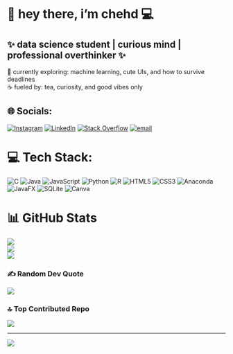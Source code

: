 <h1>🌸 hey there, i’m <strong>chehd</strong> 💻</h1>
<h2>✨ data science student | curious mind | professional overthinker ✨</h2>

<p>🌷 currently exploring: machine learning, cute UIs, and how to survive deadlines<br>
☕ fueled by: tea, curiosity, and good vibes only</p>

## 🌐 Socials:
[![Instagram](https://img.shields.io/badge/Instagram-%23E4405F.svg?logo=Instagram&logoColor=white)](https://instagram.com/itz_0v0_kiara) [![LinkedIn](https://img.shields.io/badge/LinkedIn-%230077B5.svg?logo=linkedin&logoColor=white)](https://www.linkedin.com/in/meriem-chehd-merad-4991b12b4/) [![Stack Overflow](https://img.shields.io/badge/-Stackoverflow-FE7A16?logo=stack-overflow&logoColor=white)](https://stackoverflow.com/users/Chehd) [![email](https://img.shields.io/badge/Email-D14836?logo=gmail&logoColor=white)](mailto:merad.meriem.chehd@gmail.com) 

# 💻 Tech Stack:
![C](https://img.shields.io/badge/c-%2300599C.svg?style=for-the-badge&logo=c&logoColor=white) ![Java](https://img.shields.io/badge/java-%23ED8B00.svg?style=for-the-badge&logo=openjdk&logoColor=white) ![JavaScript](https://img.shields.io/badge/javascript-%23323330.svg?style=for-the-badge&logo=javascript&logoColor=%23F7DF1E) ![Python](https://img.shields.io/badge/python-3670A0?style=for-the-badge&logo=python&logoColor=ffdd54) ![R](https://img.shields.io/badge/r-%23276DC3.svg?style=for-the-badge&logo=r&logoColor=white) ![HTML5](https://img.shields.io/badge/html5-%23E34F26.svg?style=for-the-badge&logo=html5&logoColor=white) ![CSS3](https://img.shields.io/badge/css3-%231572B6.svg?style=for-the-badge&logo=css3&logoColor=white) ![Anaconda](https://img.shields.io/badge/Anaconda-%2344A833.svg?style=for-the-badge&logo=anaconda&logoColor=white) ![JavaFX](https://img.shields.io/badge/javafx-%23FF0000.svg?style=for-the-badge&logo=javafx&logoColor=white)  ![SQLite](https://img.shields.io/badge/sqlite-%2307405e.svg?style=for-the-badge&logo=sqlite&logoColor=white) ![Canva](https://img.shields.io/badge/Canva-%2300C4CC.svg?style=for-the-badge&logo=Canva&logoColor=white)
# 📊 GitHub Stats

![](https://github-readme-stats.vercel.app/api?username=me-r1em&show_icons=true&title_color=f5778d&text_color=b3404a&icon_color=ed929f&bg_color=ffdee9&border_color=f5778d&hide_border=false&include_all_commits=true&count_private=true)<br/>
![](https://nirzak-streak-stats.vercel.app/?user=me-r1em&background=ffdee9&ring=f5778d&fire=f5778d&currStreakNum=b3404a&sideNums=b3404a&currStreakLabel=f5778d&sideLabels=b3404a&dates=ed929f&hide_border=false)<br/>
![](https://github-readme-stats.vercel.app/api/top-langs/?username=me-r1em&title_color=f5778d&text_color=b3404a&bg_color=ffdee9&border_color=f5778d&layout=compact)

### ✍️ Random Dev Quote
![](https://quotes-github-readme.vercel.app/api?type=horizontal&theme=light)

### 🔝 Top Contributed Repo
![](https://github-contributor-stats.vercel.app/api?username=me-r1em&limit=5&theme=rose&combine_all_yearly_contributions=true)

---
[![](https://visitcount.itsvg.in/api?id=me-r1em&icon=9&color=10)](https://visitcount.itsvg.in)

<!-- Proudly created with GPRM ( https://gprm.itsvg.in ) -->
